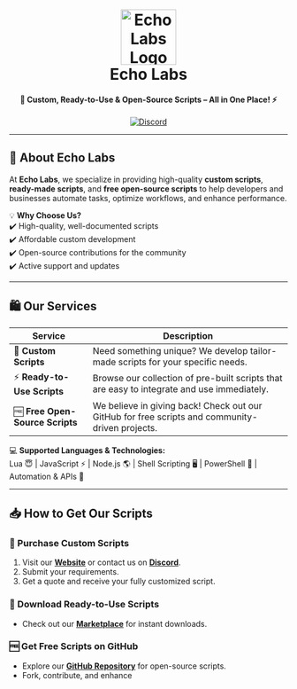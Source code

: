 <h1 align="center">
  <img src="https://cdn.discordapp.com/attachments/1281578171967471742/1335522116308697148/IMG_4215.png?ex=67a31c65&is=67a1cae5&hm=8d9945365f4d5a288c6e758f1096318960d648eb9e7985d9e9cbdd29ff6c145d&" alt="Echo Labs Logo" width="100">
  <br>
  Echo Labs
  <br>
</h1>

<p align="center">
  <b>🚀 Custom, Ready-to-Use & Open-Source Scripts – All in One Place! ⚡</b>
  <br>
  <br>
  <a href="https://discord.gg/aCPhDdV92U">
    <img src="https://img.shields.io/discord/1334241690852265995?label=Join%20Us%20on%20Discord&logo=discord&logoColor=white" alt="Discord">
  </a>
</p>

---

## 🌟 About Echo Labs

At **Echo Labs**, we specialize in providing high-quality **custom scripts**, **ready-made scripts**, and **free open-source scripts** to help developers and businesses automate tasks, optimize workflows, and enhance performance.  

💡 **Why Choose Us?**  
✔️ High-quality, well-documented scripts  
✔️ Affordable custom development  
✔️ Open-source contributions for the community  
✔️ Active support and updates  

---

## 🛍️ Our Services

| Service                 | Description |
|-------------------------|-------------|
| 🎯 **Custom Scripts**   | Need something unique? We develop tailor-made scripts for your specific needs. |
| ⚡ **Ready-to-Use Scripts** | Browse our collection of pre-built scripts that are easy to integrate and use immediately. |
| 🆓 **Free Open-Source Scripts** | We believe in giving back! Check out our GitHub for free scripts and community-driven projects. |

💻 **Supported Languages & Technologies:**  
Lua 😇 | JavaScript ⚡ | Node.js 🌎 | Shell Scripting 🖥️ | PowerShell 🔵 | Automation & APIs 🔗  

---

## 📥 How to Get Our Scripts

### 🛒 Purchase Custom Scripts
1. Visit our **[Website](https://your-website.com)** or contact us on **[Discord](https://discord.gg/your-invite)**.
2. Submit your requirements.
3. Get a quote and receive your fully customized script.

### 🚀 Download Ready-to-Use Scripts
- Check out our **[Marketplace](https://your-marketplace.com)** for instant downloads.

### 🆓 Get Free Scripts on GitHub
- Explore our **[GitHub Repository](https://github.com/your-username/Echo-Labs)** for open-source scripts.
- Fork, contribute, and enhance 

